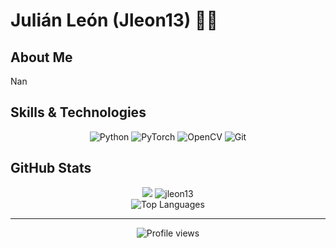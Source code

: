 # Julián León (Jleon13) 👨‍💻

## About Me

Nan
## Skills & Technologies

<p align="center">
  <img src="https://img.shields.io/badge/Python-14354C?style=for-the-badge&logo=python&logoColor=white" alt="Python"/>
  <img src="https://img.shields.io/badge/PyTorch-ee4c2c?style=for-the-badge&logo=pytorch&logoColor=white" alt="PyTorch"/>
  <img src="https://img.shields.io/badge/OpenCV-5C3EE8?style=for-the-badge&logo=opencv&logoColor=white" alt="OpenCV"/>
  <img src="https://img.shields.io/badge/Git-F05032?style=for-the-badge&logo=git&logoColor=white" alt="Git"/>
</p>


## GitHub Stats

<div align="center">
  <picture>
    <source
      srcset="https://github-readme-stats.vercel.app/api?username=jleon13&show_icons=true&theme=dark&count_private=true&include_all_commits=true"
      media="(prefers-color-scheme: dark)"
    />
    <source
      srcset="https://github-readme-stats.vercel.app/api?username=jleon13&show_icons=true&count_private=true&include_all_commits=true"
      media="(prefers-color-scheme: light), (prefers-color-scheme: no-preference)"
    />
    <img src="https://github-readme-stats.vercel.app/api?username=jleon13&show_icons=true&count_private=true&include_all_commits=true" />

  </picture>

  
  <img src="https://github-readme-streak-stats.herokuapp.com/?user=jleon13&theme=tokyonight" alt="jleon13" />
</div>
<div align="center">
  <img src="https://github-readme-stats.vercel.app/api/top-langs/?username=jleon13&layout=compact&theme=tokyonight" alt="Top Languages" />
</div>


---

<div align="center">
  <img src="https://komarev.com/ghpvc/?username=jorge1b3&style=flat-square&color=blue" alt="Profile views"/>
</div>
